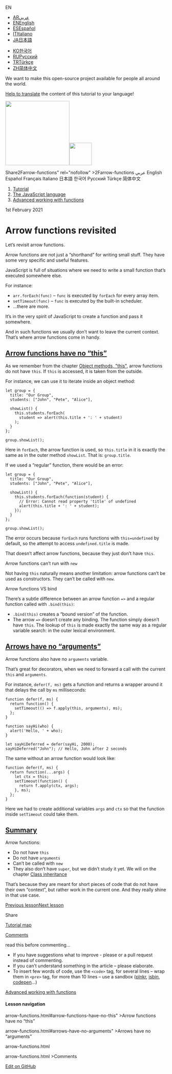 EN

-   <a href="https://ar.javascript.info/arrow-functions" class="supported-langs__link"><span class="supported-langs__brief">AR</span><span>عربي</span></a>
-   <a href="arrow-functions.html" class="supported-langs__link"><span class="supported-langs__brief">EN</span><span>English</span></a>
-   <a href="https://es.javascript.info/arrow-functions" class="supported-langs__link"><span class="supported-langs__brief">ES</span><span>Español</span></a>
-   <a href="https://it.javascript.info/arrow-functions" class="supported-langs__link"><span class="supported-langs__brief">IT</span><span>Italiano</span></a>
-   <a href="https://ja.javascript.info/arrow-functions" class="supported-langs__link"><span class="supported-langs__brief">JA</span><span>日本語</span></a>

<!-- -->

-   <a href="https://ko.javascript.info/arrow-functions" class="supported-langs__link"><span class="supported-langs__brief">KO</span><span>한국어</span></a>
-   <a href="arrow-functions%22" class="supported-langs__link"><span class="supported-langs__brief">RU</span><span>Русский</span></a>
-   <a href="https://tr.javascript.info/arrow-functions" class="supported-langs__link"><span class="supported-langs__brief">TR</span><span>Türkçe</span></a>
-   <a href="https://zh.javascript.info/arrow-functions" class="supported-langs__link"><span class="supported-langs__brief">ZH</span><span>简体中文</span></a>

We want to make this open-source project available for people all around the world.

[Help to translate](translate.html) the content of this tutorial to your language!

<a href="index.html" class="sitetoolbar__link sitetoolbar__link_logo"><img src="img/sitetoolbar__logo_en.svg" class="sitetoolbar__logo sitetoolbar__logo_normal" width="200" /><img src="img/sitetoolbar__logo_small_en.svg" class="sitetoolbar__logo sitetoolbar__logo_small" width="70" /></a>

<span class="share-icons__title">Share</span>2Farrow-functions" rel="nofollow" &gt;2Farrow-functions عربي English Español Français Italiano 日本語 한국어 Русский Türkçe 简体中文

1.  <a href="index.html" class="breadcrumbs__link"><span class="breadcrumbs__hidden-text">Tutorial</span></a>
2.  <span id="breadcrumb-1"><a href="js.html" class="breadcrumbs__link"><span>The JavaScript language</span></a></span>
3.  <span id="breadcrumb-2"><a href="advanced-functions.html" class="breadcrumbs__link"><span>Advanced working with functions</span></a></span>

1st February 2021

Arrow functions revisited
=========================

Let’s revisit arrow functions.

Arrow functions are not just a “shorthand” for writing small stuff. They have some very specific and useful features.

JavaScript is full of situations where we need to write a small function that’s executed somewhere else.

For instance:

-   `arr.forEach(func)` – `func` is executed by `forEach` for every array item.
-   `setTimeout(func)` – `func` is executed by the built-in scheduler.
-   …there are more.

It’s in the very spirit of JavaScript to create a function and pass it somewhere.

And in such functions we usually don’t want to leave the current context. That’s where arrow functions come in handy.

<a href="arrow-functions.html#arrow-functions-have-no-this" id="arrow-functions-have-no-this" class="main__anchor">Arrow functions have no “this”</a>
-----------------------------------------------------------------------------------------------------------------------------------------------------

As we remember from the chapter [Object methods, "this"](object-methods.html), arrow functions do not have `this`. If `this` is accessed, it is taken from the outside.

For instance, we can use it to iterate inside an object method:

<a href="arrow-functions.html#" class="toolbar__button toolbar__button_run" title="run"></a>

<a href="arrow-functions.html#" class="toolbar__button toolbar__button_edit" title="open in sandbox"></a>

    let group = {
      title: "Our Group",
      students: ["John", "Pete", "Alice"],

      showList() {
        this.students.forEach(
          student => alert(this.title + ': ' + student)
        );
      }
    };

    group.showList();

Here in `forEach`, the arrow function is used, so `this.title` in it is exactly the same as in the outer method `showList`. That is: `group.title`.

If we used a “regular” function, there would be an error:

<a href="arrow-functions.html#" class="toolbar__button toolbar__button_run" title="run"></a>

<a href="arrow-functions.html#" class="toolbar__button toolbar__button_edit" title="open in sandbox"></a>

    let group = {
      title: "Our Group",
      students: ["John", "Pete", "Alice"],

      showList() {
        this.students.forEach(function(student) {
          // Error: Cannot read property 'title' of undefined
          alert(this.title + ': ' + student);
        });
      }
    };

    group.showList();

The error occurs because `forEach` runs functions with `this=undefined` by default, so the attempt to access `undefined.title` is made.

That doesn’t affect arrow functions, because they just don’t have `this`.

<span class="important__type">Arrow functions can’t run with `new`</span>

Not having `this` naturally means another limitation: arrow functions can’t be used as constructors. They can’t be called with `new`.

<span class="important__type">Arrow functions VS bind</span>

There’s a subtle difference between an arrow function `=>` and a regular function called with `.bind(this)`:

-   `.bind(this)` creates a “bound version” of the function.
-   The arrow `=>` doesn’t create any binding. The function simply doesn’t have `this`. The lookup of `this` is made exactly the same way as a regular variable search: in the outer lexical environment.

<a href="arrow-functions.html#arrows-have-no-arguments" id="arrows-have-no-arguments" class="main__anchor">Arrows have no “arguments”</a>
-----------------------------------------------------------------------------------------------------------------------------------------

Arrow functions also have no `arguments` variable.

That’s great for decorators, when we need to forward a call with the current `this` and `arguments`.

For instance, `defer(f, ms)` gets a function and returns a wrapper around it that delays the call by `ms` milliseconds:

<a href="arrow-functions.html#" class="toolbar__button toolbar__button_run" title="run"></a>

<a href="arrow-functions.html#" class="toolbar__button toolbar__button_edit" title="open in sandbox"></a>

    function defer(f, ms) {
      return function() {
        setTimeout(() => f.apply(this, arguments), ms);
      };
    }

    function sayHi(who) {
      alert('Hello, ' + who);
    }

    let sayHiDeferred = defer(sayHi, 2000);
    sayHiDeferred("John"); // Hello, John after 2 seconds

The same without an arrow function would look like:

    function defer(f, ms) {
      return function(...args) {
        let ctx = this;
        setTimeout(function() {
          return f.apply(ctx, args);
        }, ms);
      };
    }

Here we had to create additional variables `args` and `ctx` so that the function inside `setTimeout` could take them.

<a href="arrow-functions.html#summary" id="summary" class="main__anchor">Summary</a>
------------------------------------------------------------------------------------

Arrow functions:

-   Do not have `this`
-   Do not have `arguments`
-   Can’t be called with `new`
-   They also don’t have `super`, but we didn’t study it yet. We will on the chapter [Class inheritance](class-inheritance.html)

That’s because they are meant for short pieces of code that do not have their own “context”, but rather work in the current one. And they really shine in that use case.

<a href="bind.html" class="page__nav page__nav_prev"><span class="page__nav-text"><span class="page__nav-text-shortcut"></span></span><span class="page__nav-text-alternate">Previous lesson</span></a><a href="object-properties.html" class="page__nav page__nav_next"><span class="page__nav-text"><span class="page__nav-text-shortcut"></span></span><span class="page__nav-text-alternate">Next lesson</span></a>

<span class="share-icons__title">Share</span><a href="https://twitter.com/share?url=https%3A%2F%2Fjavascript.info%2Farrow-functions" class="share share_tw"></a><a href="https://www.facebook.com/sharer/sharer.php?s=100&amp;p%5Burl%5D=https%3A%2F%2Fjavascript.info%2Farrow-functions" class="share share_fb"></a>

<a href="tutorial/map.html" class="map"><span class="map__text">Tutorial map</span></a>

[Comments](arrow-functions.html%20name=)

<span class="comments__read-before-link">read this before commenting…</span>

-   If you have suggestions what to improve - please or a pull request instead of commenting.
-   If you can't understand something in the article – please elaborate.
-   To insert few words of code, use the `<code>` tag, for several lines – wrap them in `<pre>` tag, for more than 10 lines – use a sandbox ([plnkr](https://plnkr.co/edit/?p=preview), [jsbin](https://jsbin.com), [codepen](http://codepen.io)…)

<a href="advanced-functions.html" class="sidebar__link">Advanced working with functions</a>

#### Lesson navigation

arrow-functions.html\#arrow-functions-have-no-this" &gt;Arrow functions have no “this”

arrow-functions.html\#arrows-have-no-arguments" &gt;Arrows have no “arguments”

arrow-functions.html

arrow-functions.html &gt;Comments

<a href="https://twitter.com/share?url=https%3A%2F%2Fjavascript.info%2Farrow-functions" class="share share_tw sidebar__share"></a><a href="https://www.facebook.com/sharer/sharer.php?s=100&amp;p%5Burl%5D=https%3A%2F%2Fjavascript.info%2Farrow-functions" class="share share_fb sidebar__share"></a> <a href="https://github.com/javascript-tutorial/en.javascript.info/blob/master/1-js/06-advanced-functions/12-arrow-functions" class="sidebar__link">Edit on GitHub</a>
